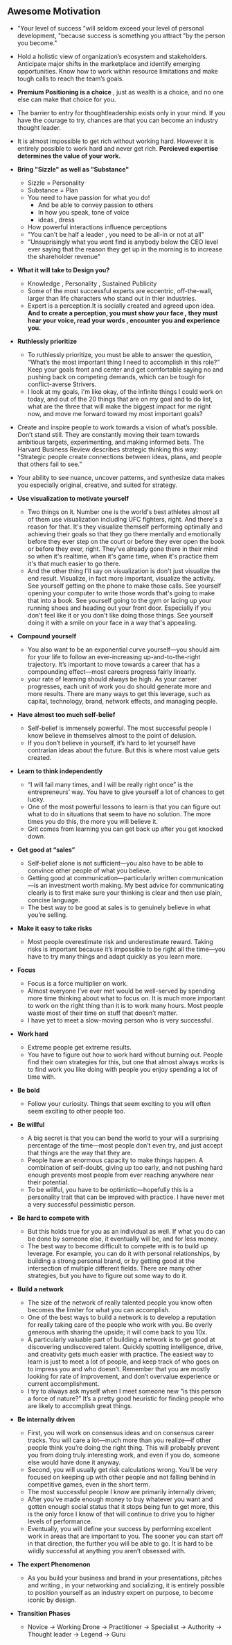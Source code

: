 ## Awesome Motivation

* "Your level of success "will seldom exceed your level of personal development, "because success is something you attract "by the person you become." 

* Hold a holistic view of organization’s ecosystem and stakeholders. Anticipate major shifts in the marketplace and identify emerging opportunities. Know how to work within resource limitations and make tough calls to reach the team’s goals. 

* **Premium Positioning is a choice** , just as wealth is a choice, and no one else can make that choice for you.
    
* The barrier to entry for thoughtleadership exists only in your mind. If you have the courage to try, chances are that you can become an industry thought leader.

* It is almost impossible to get rich without working hard. However it is entirely possible to work hard and never get rich. **Percieved expertise determines the value of your work.**

* **Bring "Sizzle" as well as "Substance"**
  * Sizzle = Personality
  * Substance = Plan
  * You need to have passion for what you do!
    * And be able to convey passion to others
    * In how you speak, tone of voice
    * ideas , dress
  * How powerful interactions influence perceptions
  * "You can't be half a leader , you need to be all-in or not at all"
  * "Unsuprisingly what you wont find is anybody below the CEO level ever saying that the reason they get up in the morning is to increase the shareholder revenue"

* **What it will take to Design you?**
    * Knowledge , Personality , Sustained Publicity
    * Some of the most successful experts are eccentric, off-the-wall, larger than life characters who stand out in thier industries.
    * Expert is a perception.It is socially created and agreed upon idea. **And to create a perception, you must show your face , they must hear your voice, read your words , encounter you and experience you.**
    
* **Ruthlessly prioritize**
  * To ruthlessly prioritize, you must be able to answer the question, “What’s the most important thing I need to accomplish in this role?” Keep your goals front and center and get comfortable saying no and pushing back on competing demands, which can be tough for conflict-averse Strivers.
  * I look at my goals, I'm like okay, of the infinite things I could work on today, and out of the 20 things that are on my goal and to do list, what are the three that will make the biggest impact for me right now, and move me forward toward my most important goals? 

* Create and inspire people to work towards a vision of what’s possible. Don’t stand still. They are constantly moving their team towards ambitious targets, experimenting, and making informed bets. The Harvard Business Review describes strategic thinking this way: “Strategic people create connections between ideas, plans, and people that others fail to see.”

* Your ability to see nuance, uncover patterns, and synthesize data makes you especially original, creative, and suited for strategy.

* **Use visualization to motivate yourself**
   * Two things on it. Number one is the world's best athletes almost all of them use visualization including UFC fighters, right. And there's a reason for that. It's they visualize themself performing optimally and achieving their goals so that they go there mentally and emotionally before they ever step on the court or before they ever open the book or before they ever, right. They've already gone there in their mind so when it's realtime, when it's game time, when it's practice them it's that much easier to go there.
   * And the other thing I'll say on visualization is don't just visualize the end result. Visualize, in fact more important, visualize the activity. See yourself getting on the phone to make those calls. See yourself opening your computer to write those words that's going to make that into a book. See yourself going to the gym or lacing up your running shoes and heading out your front door. Especially if you don't feel like it or you don't like doing those things. See yourself doing it with a smile on your face in a way that's appealing.
  
* **Compound yourself**
  * You also want to be an exponential curve yourself—you should aim for your life to follow an ever-increasing up-and-to-the-right trajectory. It’s important to move towards a career that has a compounding effect—most careers progress fairly linearly.
  * your rate of learning should always be high. As your career progresses, each unit of work you do should generate more and more results. There are many ways to get this leverage, such as capital, technology, brand, network effects, and managing people.
 
* **Have almost too much self-belief**
  * Self-belief is immensely powerful. The most successful people I know believe in themselves almost to the point of delusion.
  * If you don’t believe in yourself, it’s hard to let yourself have contrarian ideas about the future. But this is where most value gets created.

* **Learn to think independently**
  * “I will fail many times, and I will be really right once” is the entrepreneurs’ way. You have to give yourself a lot of chances to get lucky.
  * One of the most powerful lessons to learn is that you can figure out what to do in situations that seem to have no solution. The more times you do this, the more you will believe it. 
  * Grit comes from learning you can get back up after you get knocked down.
 
* **Get good at “sales”**
  * Self-belief alone is not sufficient—you also have to be able to convince other people of what you believe.
  * Getting good at communication—particularly written communication—is an investment worth making. My best advice for communicating clearly is to first make sure your thinking is clear and then use plain, concise language.
  * The best way to be good at sales is to genuinely believe in what you’re selling. 

* **Make it easy to take risks**
  * Most people overestimate risk and underestimate reward. Taking risks is important because it’s impossible to be right all the time—you have to try many things and adapt quickly as you learn more.

* **Focus**
  * Focus is a force multiplier on work.
  * Almost everyone I’ve ever met would be well-served by spending more time thinking about what to focus on. It is much more important to work on the right thing than it is to work many hours. Most people waste most of their time on stuff that doesn’t matter.
  * I have yet to meet a slow-moving person who is very successful.
 
* **Work hard**
  * Extreme people get extreme results.
  * You have to figure out how to work hard without burning out. People find their own strategies for this, but one that almost always works is to find work you like doing with people you enjoy spending a lot of time with.
 
* **Be bold**
  * Follow your curiosity. Things that seem exciting to you will often seem exciting to other people too.

* **Be willful**
  * A big secret is that you can bend the world to your will a surprising percentage of the time—most people don’t even try, and just accept that things are the way that they are.
  * People have an enormous capacity to make things happen. A combination of self-doubt, giving up too early, and not pushing hard enough prevents most people from ever reaching anywhere near their potential.
  * To be willful, you have to be optimistic—hopefully this is a personality trait that can be improved with practice. I have never met a very successful pessimistic person.
 
* **Be hard to compete with**
  * But this holds true for you as an individual as well. If what you do can be done by someone else, it eventually will be, and for less money.
  * The best way to become difficult to compete with is to build up leverage. For example, you can do it with personal relationships, by building a strong personal brand, or by getting good at the intersection of multiple different fields. There are many other strategies, but you have to figure out some way to do it.

* **Build a network**
  * The size of the network of really talented people you know often becomes the limiter for what you can accomplish.
  * One of the best ways to build a network is to develop a reputation for really taking care of the people who work with you. Be overly generous with sharing the upside; it will come back to you 10x.
  * A particularly valuable part of building a network is to get good at discovering undiscovered talent. Quickly spotting intelligence, drive, and creativity gets much easier with practice. The easiest way to learn is just to meet a lot of people, and keep track of who goes on to impress you and who doesn’t. Remember that you are mostly looking for rate of improvement, and don’t overvalue experience or current accomplishment.
  * I try to always ask myself when I meet someone new “is this person a force of nature?” It’s a pretty good heuristic for finding people who are likely to accomplish great things.
 
* **Be internally driven**
  * First, you will work on consensus ideas and on consensus career tracks. You will care a lot—much more than you realize—if other people think you’re doing the right thing. This will probably prevent you from doing truly interesting work, and even if you do, someone else would have done it anyway.
  * Second, you will usually get risk calculations wrong. You’ll be very focused on keeping up with other people and not falling behind in competitive games, even in the short term.
  * The most successful people I know are primarily internally driven; 
  * After you’ve made enough money to buy whatever you want and gotten enough social status that it stops being fun to get more, this is the only force I know of that will continue to drive you to higher levels of performance.
  * Eventually, you will define your success by performing excellent work in areas that are important to you. The sooner you can start off in that direction, the further you will be able to go. It is hard to be wildly successful at anything you aren’t obsessed with.
 
* **The expert Phenomenon**
    * As you build your business and brand in your presentations, pitches and writing , in your networking and socializing, it is entirely possible to position yourself as an industry expert on purpose, to become iconic by design.  

* **Transition Phases**
    * Novice -> Working Drone -> Practitioner -> Specialist -> Authority -> Thought leader -> Legend -> Guru
    
